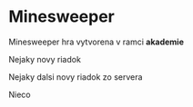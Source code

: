 # Minesweeper
Minesweeper hra vytvorena v ramci **akademie**

Nejaky novy riadok

Nejaky dalsi novy riadok zo servera

Nieco
